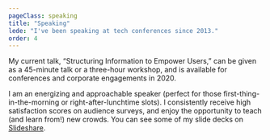 ```yaml
---
pageClass: speaking
title: "Speaking"
lede: "I've been speaking at tech conferences since 2013."
order: 4
---
```


My current talk, “Structuring Information to Empower Users,” can be given as a 45-minute talk or a three-hour workshop, and is available for conferences and corporate engagements in 2020.

I am an energizing and approachable speaker (perfect for those first-thing-in-the-morning or right-after-lunchtime slots). I consistently receive high satisfaction scores on audience surveys, and enjoy the opportunity to teach (and learn from!) new crowds. You can see some of my slide decks on [Slideshare](http://www.slideshare.net/redsesame).